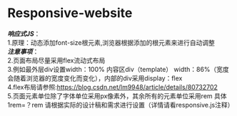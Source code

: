 # Responsive-website
*******响应式JS*******：
<br>
1.原理：动态添加font-size根元素,浏览器根据添加的根元素来进行自动调整
<br>
*******注意事项*******：
<br>
2.页面布局尽量采用flex流动式布局
<br>
3.例如最外层div设置width：100%   内容区div（template） width：86%（宽度会随着浏览器的宽度变化而变化），内部的div采用display：flex
<br>
4.flex布局请参照:https://blog.csdn.net/lm9948/article/details/80732702
<br>
5.页面元素单位除了字体单位采用px像素外，其余所有的元素单位采用rem  具体1rem=？rem 请根据实际的设计稿和需求进行设置（详情请看responsive.js注释）
